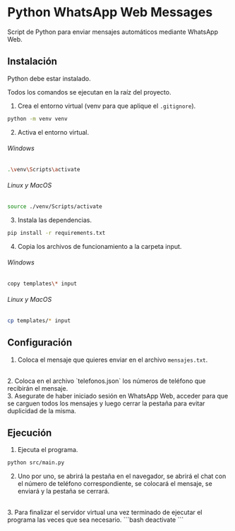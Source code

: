 # Python WhatsApp Web Messages

Script de Python para enviar mensajes automáticos mediante WhatsApp Web.

## Instalación

Python debe estar instalado.

Todos los comandos se ejecutan en la raíz del proyecto.

1. Crea el entorno virtual (venv para que aplique el `.gitignore`).
```bash
python -m venv venv
```

2. Activa el entorno virtual.
###### Windows
```bash
.\venv\Scripts\activate
```
###### Linux y MacOS
```bash
source ./venv/Scripts/activate
```

3. Instala las dependencias.
```bash
pip install -r requirements.txt
```

4. Copia los archivos de funcionamiento a la carpeta input.
###### Windows
```bash
copy templates\* input
```
###### Linux y MacOS
```bash
cp templates/* input
```

## Configuración

1. Coloca el mensaje que quieres enviar en el archivo `mensajes.txt`.
<br>
2. Coloca en el archivo `telefonos.json` los números de teléfono que recibirán el mensaje.
<br>
3. Asegurate de haber iniciado sesión en WhatsApp Web, acceder para que se carguen todos los mensajes y luego cerrar la pestaña para evitar duplicidad de la misma.

## Ejecución

1. Ejecuta el programa.
```bash
python src/main.py
```

2. Uno por uno, se abrirá la pestaña en el navegador, se abrirá el chat con el número de teléfono correspondiente, se colocará el mensaje, se enviará y la pestaña se cerrará.
<br>
3. Para finalizar el servidor virtual una vez terminado de ejecutar el programa las veces que sea necesario.
```bash
deactivate
```